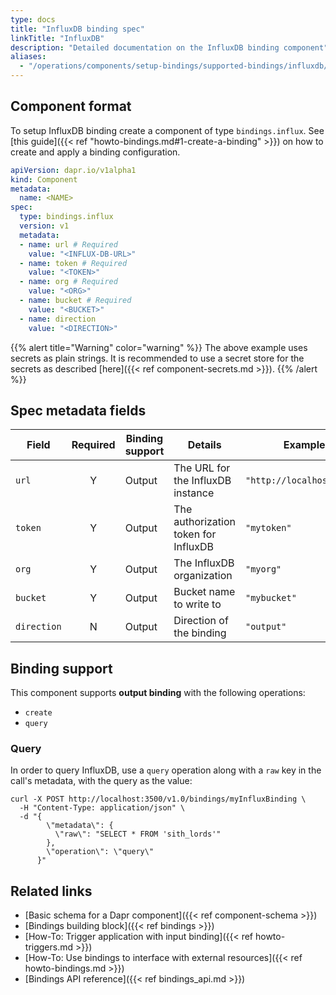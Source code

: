 ```yaml
---
type: docs
title: "InfluxDB binding spec"
linkTitle: "InfluxDB"
description: "Detailed documentation on the InfluxDB binding component"
aliases:
  - "/operations/components/setup-bindings/supported-bindings/influxdb/"
---
```


## Component format

To setup InfluxDB binding create a component of type `bindings.influx`. See [this guide]({{< ref "howto-bindings.md#1-create-a-binding" >}}) on how to create and apply a binding configuration.


```yaml
apiVersion: dapr.io/v1alpha1
kind: Component
metadata:
  name: <NAME>
spec:
  type: bindings.influx
  version: v1
  metadata:
  - name: url # Required
    value: "<INFLUX-DB-URL>"
  - name: token # Required
    value: "<TOKEN>"
  - name: org # Required
    value: "<ORG>"
  - name: bucket # Required
    value: "<BUCKET>"
  - name: direction
    value: "<DIRECTION>"
```

{{% alert title="Warning" color="warning" %}}
The above example uses secrets as plain strings. It is recommended to use a secret store for the secrets as described [here]({{< ref component-secrets.md >}}).
{{% /alert %}}

## Spec metadata fields

| Field              | Required | Binding support |  Details | Example |
|--------------------|:--------:|------------|-----|---------|
| `url`  | Y | Output | The URL for the InfluxDB instance| `"http://localhost:8086"` |
| `token` | Y | Output | The authorization token for InfluxDB | `"mytoken"` |
| `org` | Y | Output | The InfluxDB organization | `"myorg"` |
| `bucket` | Y | Output | Bucket name to write to | `"mybucket"` |
| `direction` | N | Output | Direction of the binding | `"output"` |

## Binding support

This component supports **output binding** with the following operations:

- `create`
- `query`

### Query

In order to query InfluxDB, use a `query` operation along with a `raw` key in the call's metadata, with the query as the value:

```
curl -X POST http://localhost:3500/v1.0/bindings/myInfluxBinding \
  -H "Content-Type: application/json" \
  -d "{
        \"metadata\": {
          \"raw\": "SELECT * FROM 'sith_lords'"
        },
        \"operation\": \"query\"
      }"
```

## Related links

- [Basic schema for a Dapr component]({{< ref component-schema >}})
- [Bindings building block]({{< ref bindings >}})
- [How-To: Trigger application with input binding]({{< ref howto-triggers.md >}})
- [How-To: Use bindings to interface with external resources]({{< ref howto-bindings.md >}})
- [Bindings API reference]({{< ref bindings_api.md >}})
